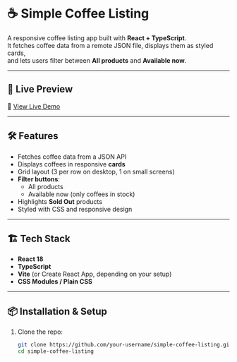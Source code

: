 # ☕ Simple Coffee Listing

A responsive coffee listing app built with **React + TypeScript**.  
It fetches coffee data from a remote JSON file, displays them as styled cards,  
and lets users filter between **All products** and **Available now**.

---

## 🚀 Live Preview

🔗 [View Live Demo](https://simple-coffee-listing-rho.vercel.app/)

---

## 🛠️ Features

- Fetches coffee data from a JSON API
- Displays coffees in responsive **cards**
- Grid layout (3 per row on desktop, 1 on small screens)
- **Filter buttons**:  
  - All products  
  - Available now (only coffees in stock)  
- Highlights **Sold Out** products
- Styled with CSS and responsive design

---

## 🏗️ Tech Stack

- **React 18**
- **TypeScript**
- **Vite** (or Create React App, depending on your setup)
- **CSS Modules / Plain CSS**

---

## 📦 Installation & Setup

1. Clone the repo:
   ```bash
   git clone https://github.com/your-username/simple-coffee-listing.git
   cd simple-coffee-listing


